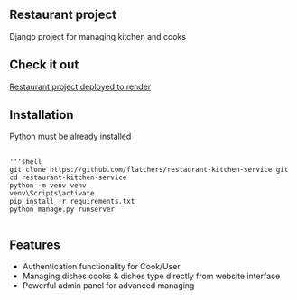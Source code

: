 ## Restaurant project
Django project for managing kitchen and cooks

## Check it out
[Restaurant project deployed to render](https://restaurant-mate-lqjl.onrender.com/)

## Installation
Python must be already installed

<pre>
  <code>
'''shell
git clone https://github.com/flatchers/restaurant-kitchen-service.git
cd restaurant-kitchen-service
python -m venv venv
venv\Scripts\activate
pip install -r requirements.txt
python manage.py runserver
  </code>
</pre>

## Features

- Authentication functionality for Cook/User
- Managing dishes cooks & dishes type directly from website interface
- Powerful admin panel for advanced managing

